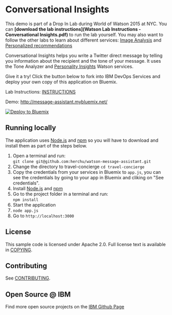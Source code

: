 # Conversational Insights

This demo is part of a Drop In Lab during World of Watson 2015 at NYC.
You can **[download the lab instructions](Watson Lab Instructions - Conversational Insights.pdf)** to run the lab yourself.
You may also want to follow the other labs to learn about different services:  [Image Analysis](https://github.com/aldelucca1/image-analysis) and [Personalized recommendations](https://github.com/germanattanasio/personalized-recommendations)

  Conversational Insights helps you write a Twitter direct message by telling you information about the recipient and the tone of your message. It uses the Tone Analyzer and [Personality Insights][service_url] Watson services.

Give it a try! Click the button below to fork into IBM DevOps Services and deploy your own copy of this application on Bluemix.

Lab Instructions: [INSTRUCTIONS](INSTRUCTIONS.md)

Demo: http://message-assistant.mybluemix.net/

[![Deploy to Bluemix](https://bluemix.net/deploy/button.png)](https://bluemix.net/deploy?repository=https://github.com/herchu/watson-message-assistant)


## Running locally
  The application uses [Node.js](http://nodejs.org/) and [npm](https://www.npmjs.com/) so you will have to download and install them as part of the steps below.

1. Open a terminal and run:  
    `git clone git@github.com:herchu/watson-message-assistant.git`
2. Change the directory to travel-concierge 
    `cd travel-concierge`
3. Copy the credentials from your services in Bluemix to `app.js`, you can see the credentials by going to your app in Bluemix and cliking on "See credentials".
4. Install [Node.js](http://nodejs.org/) and [npm](https://github.com/npm/npm)
5. Go to the project folder in a terminal and run:  
    `npm install`
6. Start the application
7.  `node app.js`
8. Go to `http://localhost:3000`


## License

  This sample code is licensed under Apache 2.0. Full license text is available in [COPYING](LICENSE).

## Contributing

  See [CONTRIBUTING](CONTRIBUTING.md).

## Open Source @ IBM
  Find more open source projects on the [IBM Github Page](http://ibm.github.io/)

[service_url]: http://www.ibm.com/smarterplanet/us/en/ibmwatson/developercloud/personality-insights.html
